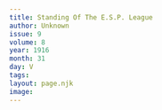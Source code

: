 ```yaml
---
title: Standing Of The E.S.P. League
author: Unknown
issue: 9
volume: 8
year: 1916
month: 31
day: V
tags:
layout: page.njk
image:
---
```


